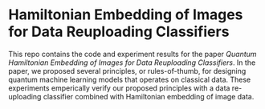 # Hamiltonian Embedding of Images for Data Reuploading Classifiers

This repo contains the code and experiment results for the paper *Quantum Hamiltonian Embedding of Images for Data  Reuploading Classifiers*. 
In the paper, we proposed several principles, or rules-of-thumb, for designing quantum machine learning models that operates on classical data. These experiments emperically verify our proposed
principles with a data re-uploading classifier combined with Hamiltonian embedding of image data.

